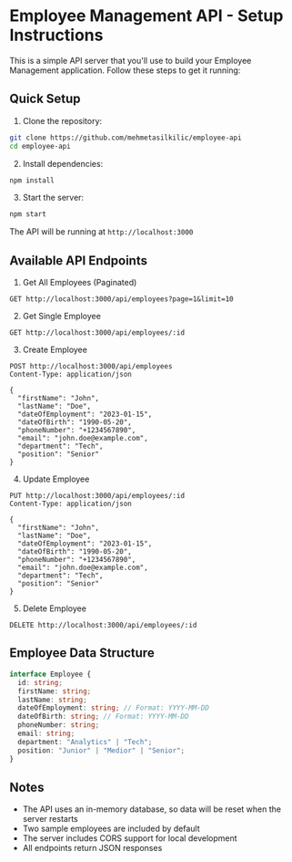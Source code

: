 # Employee Management API - Setup Instructions

This is a simple API server that you'll use to build your Employee Management application. Follow these steps to get it running:

## Quick Setup

1. Clone the repository:

```bash
git clone https://github.com/mehmetasilkilic/employee-api
cd employee-api
```

2. Install dependencies:

```bash
npm install
```

3. Start the server:

```bash
npm start
```

The API will be running at `http://localhost:3000`

## Available API Endpoints

1. Get All Employees (Paginated)

```
GET http://localhost:3000/api/employees?page=1&limit=10
```

2. Get Single Employee

```
GET http://localhost:3000/api/employees/:id
```

3. Create Employee

```
POST http://localhost:3000/api/employees
Content-Type: application/json

{
  "firstName": "John",
  "lastName": "Doe",
  "dateOfEmployment": "2023-01-15",
  "dateOfBirth": "1990-05-20",
  "phoneNumber": "+1234567890",
  "email": "john.doe@example.com",
  "department": "Tech",
  "position": "Senior"
}
```

4. Update Employee

```
PUT http://localhost:3000/api/employees/:id
Content-Type: application/json

{
  "firstName": "John",
  "lastName": "Doe",
  "dateOfEmployment": "2023-01-15",
  "dateOfBirth": "1990-05-20",
  "phoneNumber": "+1234567890",
  "email": "john.doe@example.com",
  "department": "Tech",
  "position": "Senior"
}
```

5. Delete Employee

```
DELETE http://localhost:3000/api/employees/:id
```

## Employee Data Structure

```typescript
interface Employee {
  id: string;
  firstName: string;
  lastName: string;
  dateOfEmployment: string; // Format: YYYY-MM-DD
  dateOfBirth: string; // Format: YYYY-MM-DD
  phoneNumber: string;
  email: string;
  department: "Analytics" | "Tech";
  position: "Junior" | "Medior" | "Senior";
}
```

## Notes

- The API uses an in-memory database, so data will be reset when the server restarts
- Two sample employees are included by default
- The server includes CORS support for local development
- All endpoints return JSON responses
